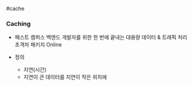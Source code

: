 #cache 

### Caching

* 패스트 캠퍼스 백엔드 개발자를 위한 한 번에 끝내는 대용량 데이터 & 트래픽 처리 초격차 패키지 Online

* 정의
	* 지연(시간)
	* 지연이 큰 데이터를 지연이 작은 위치에 